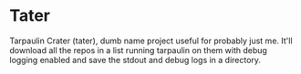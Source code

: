 # Tater

Tarpaulin Crater (tater), dumb name project useful for probably just me. It'll
download all the repos in a list running tarpaulin on them with debug logging
enabled and save the stdout and debug logs in a directory.
